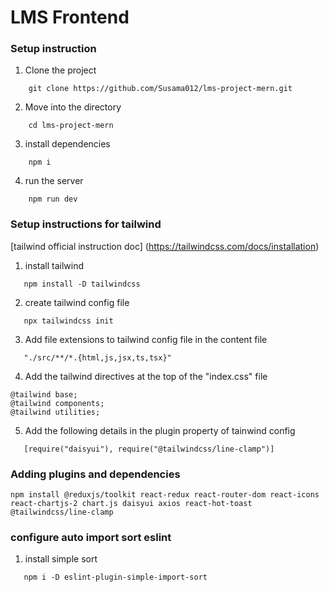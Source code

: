 # LMS Frontend

### Setup instruction

1. Clone the project

```
    git clone https://github.com/Susama012/lms-project-mern.git
```

2. Move into the directory

```
    cd lms-project-mern
```

3. install dependencies

```
    npm i
```

4. run the server

```
    npm run dev
```

### Setup instructions for tailwind 

[tailwind official instruction doc] (https://tailwindcss.com/docs/installation)

1. install tailwind
```
   npm install -D tailwindcss
```

2. create tailwind config file
```
   npx tailwindcss init
```

3. Add file extensions to tailwind config file in the content file
```
   "./src/**/*.{html,js,jsx,ts,tsx}"
``` 

4. Add the tailwind directives at the top of the "index.css" file
```
@tailwind base;
@tailwind components;
@tailwind utilities;
```

5. Add the following details in the plugin property of tainwind config
```
   [require("daisyui"), require("@tailwindcss/line-clamp")]
```


 ### Adding plugins and dependencies

```
npm install @reduxjs/toolkit react-redux react-router-dom react-icons
react-chartjs-2 chart.js daisyui axios react-hot-toast
@tailwindcss/line-clamp

```

### configure auto import sort eslint 

1. install simple sort 
```
   npm i -D eslint-plugin-simple-import-sort

```